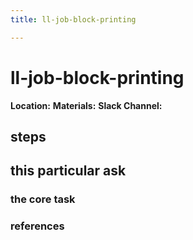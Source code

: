 ```yaml
---
title: ll-job-block-printing

---
```


# ll-job-block-printing

**Location:** 
**Materials:** 
**Slack Channel:** 

## steps

## this particular ask

### the core task

### references